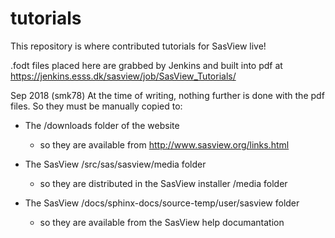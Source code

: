 # tutorials
This repository is where contributed tutorials for SasView live!

.fodt files placed here are grabbed by Jenkins and built into pdf 
at https://jenkins.esss.dk/sasview/job/SasView_Tutorials/ 

Sep 2018 (smk78)
At the time of writing, nothing further is done with the pdf files. 
So they must be manually copied to:

- The /downloads folder of the website
  - so they are available from http://www.sasview.org/links.html 
  
- The SasView /src/sas/sasview/media folder
  - so they are distributed in the SasView installer /media folder

- The SasView /docs/sphinx-docs/source-temp/user/sasview folder
  - so they are available from the SasView help documantation
  